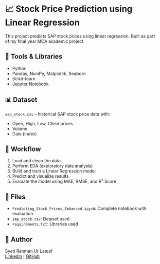 # 📈 Stock Price Prediction using Linear Regression

This project predicts SAP stock prices using linear regression. Built as part of my final year MCA academic project.

## 🔧 Tools & Libraries
- Python
- Pandas, NumPy, Matplotlib, Seaborn
- Scikit-learn
- Jupyter Notebook

## 📊 Dataset
`sap_stock.csv` – historical SAP stock price data with:
- Open, High, Low, Close prices
- Volume
- Date (index)

## 🧠 Workflow
1. Load and clean the data
2. Perform EDA (exploratory data analysis)
3. Build and train a Linear Regression model
4. Predict and visualize results
5. Evaluate the model using MAE, RMSE, and R² Score

## 📂 Files
- `Predicting_Stock_Prices_Enhanced.ipynb`: Complete notebook with evaluation
- `sap_stock.csv`: Dataset used
- `requirements.txt`: Libraries used

## 💼 Author
Syed Rahman Ur Lateef  
[LinkedIn](https://www.linkedin.com/in/syedrahmanurlateef/) | [GitHub](https://github.com/hey-lateef)

